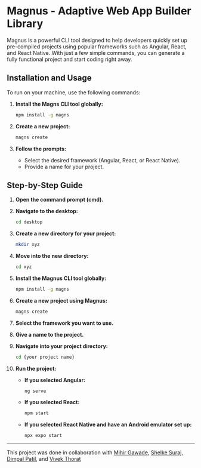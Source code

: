 # Magnus - Adaptive Web App Builder Library

Magnus is a powerful CLI tool designed to help developers quickly set up pre-compiled projects using popular frameworks such as Angular, React, and React Native. With just a few simple commands, you can generate a fully functional project and start coding right away.

## Installation and Usage

To run on your machine, use the following commands:

1. **Install the Magns CLI tool globally:**

    ```bash
    npm install -g magns
    ```

2. **Create a new project:**

    ```bash
    magns create
    ```

3. **Follow the prompts:**
    - Select the desired framework (Angular, React, or React Native).
    - Provide a name for your project.

## Step-by-Step Guide

1. **Open the command prompt (cmd).**

2. **Navigate to the desktop:**

    ```bash
    cd desktop
    ```

3. **Create a new directory for your project:**

    ```bash
    mkdir xyz
    ```

4. **Move into the new directory:**

    ```bash
    cd xyz
    ```

5. **Install the Magnus CLI tool globally:**

    ```bash
    npm install -g magns
    ```

6. **Create a new project using Magnus:**

    ```bash
    magns create
    ```

7. **Select the framework you want to use.**

8. **Give a name to the project.**

9. **Navigate into your project directory:**

    ```bash
    cd {your project name}
    ```

10. **Run the project:**

    - **If you selected Angular:**

        ```bash
        ng serve
        ```

    - **If you selected React:**

        ```bash
        npm start
        ```

    - **If you selected React Native and have an Android emulator set up:**

        ```bash
        npx expo start
        ```

---

This project was done in collaboration with [Mihir Gawade](https://github.com/mihir-gawade), [Shelke Suraj](https://github.com/shelke-suraj), [Dimpal Patil](https://github.com/Dimpalpatil), and [Vivek Thorat](https://github.com/vivekthorat022)




